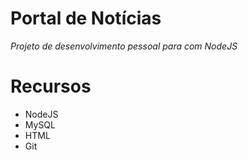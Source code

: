 # Portal de Notícias

_Projeto de desenvolvimento pessoal para com NodeJS_

# Recursos

* NodeJS
* MySQL
* HTML
* Git


